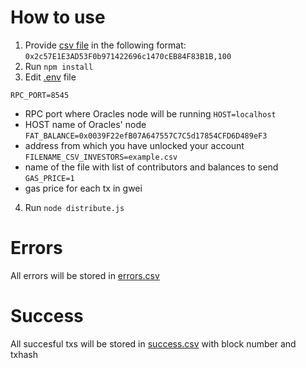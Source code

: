 # How to use

1. Provide [csv file](example.csv) in the following format: 
    `0x2c57E1E3AD53F0b971422696c1470cEB84F83B1B,100`
2. Run `npm install`
3. Edit [.env](.env) file 

`RPC_PORT=8545`
 - RPC port where Oracles node will be running
`HOST=localhost`
 - HOST name of Oracles' node
`FAT_BALANCE=0x0039F22efB07A647557C7C5d17854CFD6D489eF3`
 - address from which you have unlocked your account
`FILENAME_CSV_INVESTORS=example.csv`
 - name of the file with list of contributors and balances to send
`GAS_PRICE=1`
 - gas price for each tx in gwei

4. Run `node distribute.js`

# Errors
All errors will be stored in [errors.csv](errors.csv)

# Success
All succesful txs will be stored in [success.csv](success.csv) with block number and txhash
